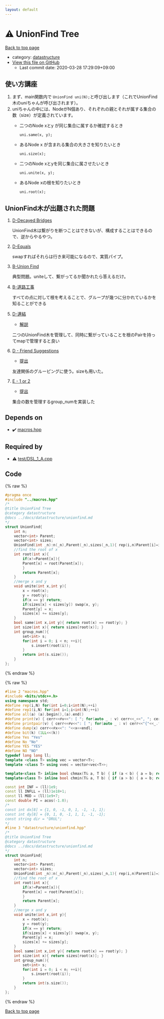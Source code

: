 ```yaml
---
layout: default
---
```


<!-- mathjax config similar to math.stackexchange -->
<script type="text/javascript" async
  src="https://cdnjs.cloudflare.com/ajax/libs/mathjax/2.7.5/MathJax.js?config=TeX-MML-AM_CHTML">
</script>
<script type="text/x-mathjax-config">
  MathJax.Hub.Config({
    TeX: { equationNumbers: { autoNumber: "AMS" }},
    tex2jax: {
      inlineMath: [ ['$','$'] ],
      processEscapes: true
    },
    "HTML-CSS": { matchFontHeight: false },
    displayAlign: "left",
    displayIndent: "2em"
  });
</script>

<script type="text/javascript" src="https://cdnjs.cloudflare.com/ajax/libs/jquery/3.4.1/jquery.min.js"></script>
<script src="https://cdn.jsdelivr.net/npm/jquery-balloon-js@1.1.2/jquery.balloon.min.js" integrity="sha256-ZEYs9VrgAeNuPvs15E39OsyOJaIkXEEt10fzxJ20+2I=" crossorigin="anonymous"></script>
<script type="text/javascript" src="../../assets/js/copy-button.js"></script>
<link rel="stylesheet" href="../../assets/css/copy-button.css" />


# :warning: UnionFind Tree

<a href="../../index.html">Back to top page</a>

* category: <a href="../../index.html#8dc87745f885a4cc532acd7b15b8b5fe">datastructure</a>
* <a href="{{ site.github.repository_url }}/blob/master/datastructure/unionfind.hpp">View this file on GitHub</a>
    - Last commit date: 2020-03-28 17:29:09+09:00





## 使い方講座
1. まず、main関数内で `UnionFind uni(N);`と呼び出します（これでUnionFind木のuniちゃんが呼び出されます）。
2. uniちゃんの中には、NodeがN個あり、それぞれの親とそれが属する集合の数（size）が定義されています。
    - 二つのNode xとy が同じ集合に属するか確認するとき

        `uni.same(x, y);`
    - あるNode x が含まれる集合の大きさを知りたいとき

        `uni.size(x);`
    - 二つのNode xとyを同じ集合に属させたいとき

        `uni.unite(x, y);`
    - あるNode xの根を知りたいとき

        `uni.root(x);`

## UnionFind木が出題された問題
1. [D-Decayed Bridges](https://beta.atcoder.jp/contests/abc120)

    UnionFind木は繋がりを断つことはできないが、構成することはできるので、逆からやるやつ。

1. [D-Equals](https://beta.atcoder.jp/contests/abc097)

    swapすればそれらは行き来可能になるので、実質パイプ。

1. [B-Union Find](https://beta.atcoder.jp/contests/atc001)

    典型問題。uniteして、繋がってるか聞かれたら答えるだけ。

1. [B-道路工事](https://beta.atcoder.jp/contests/arc032/)

    すべての点に対して根を考えることで、グループが幾つに分かれているかを知ることができる


1. [D-連結](https://beta.atcoder.jp/contests/abc049)

    - [解説](http://drken1215.hatenablog.com/entry/2019/06/29/182300)

    二つのUnionFind木を管理して、同時に繋がっていることを根のPairを持ってmapで管理すると良い


1. [D - Friend Suggestions](https://atcoder.jp/contests/abc157/tasks/abc157_d)

    - [提出](https://atcoder.jp/contests/abc157/submissions/10460043)

    友達関係のグルーピングに使う。sizeも用いた。


1. [E - 1 or 2](https://atcoder.jp/contests/abc126/tasks/abc126_e)
    - [提出](https://atcoder.jp/contests/abc126/submissions/10649376)

    集合の数を管理するgroup_numを実装した


## Depends on

* :heavy_check_mark: <a href="../macros.hpp.html">macros.hpp</a>


## Required by

* :warning: <a href="../test/DSL_1_A.cpp.html">test/DSL_1_A.cpp</a>


## Code

<a id="unbundled"></a>
{% raw %}
```cpp
#pragma once
#include "../macros.hpp"
/*
@title UnionFind Tree
@category datastructure
@docs ../docs/datastructure/unionfind.md
*/
struct UnionFind{
    int n;
    vector<int> Parent;
    vector<int> sizes;
    UnionFind(int _n):n(_n),Parent(_n),sizes(_n,1){ rep(i,n)Parent[i]=i; }
    //find the root of x
    int root(int x){
        if(x!=Parent[x]){
        Parent[x] = root(Parent[x]);
        }
        return Parent[x];
    }
    //merge x and y
    void unite(int x,int y){
        x = root(x);
        y = root(y);
        if(x == y) return;
        if(sizes[x] < sizes[y]) swap(x, y);
        Parent[y] = x;
        sizes[x] += sizes[y];
    }
    bool same(int x,int y){ return root(x) == root(y); }
    int size(int x){ return sizes[root(x)]; }
    int group_num(){
        set<int> s;
        for(int i = 0; i < n; ++i){
            s.insert(root(i));
        }
        return int(s.size());
    }
};

```
{% endraw %}

<a id="bundled"></a>
{% raw %}
```cpp
#line 2 "macros.hpp"
#include <bits/stdc++.h>
using namespace std;
#define rep(i,N) for(int i=0;i<int(N);++i)
#define rep1(i,N) for(int i=1;i<int(N);++i)
#define all(a) (a).begin(),(a).end()
#define print(v) { cerr<<#v<<": [ "; for(auto _ : v) cerr<<_<<", "; cerr<<"]"<<endl; }
#define printpair(v) { cerr<<#v<<": [ "; for(auto _ : v) cerr<<"{"<<_.first<<","<<_.second<<"}"<<", "; cerr<<"]"<<endl; }
#define dump(x) cerr<<#x<<": "<<x<<endl;
#define bit(k) (1LL<<(k))
#define Yes "Yes"
#define No "No"
#define YES "YES"
#define NO "NO"
typedef long long ll;
template <class T> using vec = vector<T>;
template <class T> using vvec = vector<vec<T>>;

template<class T> inline bool chmax(T& a, T b) { if (a < b) { a = b; return true; } return false; }
template<class T> inline bool chmin(T& a, T b) { if (a > b) { a = b; return true; } return false; }

const int INF = (ll)1e9;
const ll INFLL = (ll)1e18+1;
const ll MOD = (ll)1e9+7;
const double PI = acos(-1.0);
/*
const int dx[8] = {1, 0, -1, 0, 1, -1, -1, 1};
const int dy[8] = {0, 1, 0, -1, 1, 1, -1, -1};
const string dir = "DRUL";
*/
#line 3 "datastructure/unionfind.hpp"
/*
@title UnionFind Tree
@category datastructure
@docs ../docs/datastructure/unionfind.md
*/
struct UnionFind{
    int n;
    vector<int> Parent;
    vector<int> sizes;
    UnionFind(int _n):n(_n),Parent(_n),sizes(_n,1){ rep(i,n)Parent[i]=i; }
    //find the root of x
    int root(int x){
        if(x!=Parent[x]){
        Parent[x] = root(Parent[x]);
        }
        return Parent[x];
    }
    //merge x and y
    void unite(int x,int y){
        x = root(x);
        y = root(y);
        if(x == y) return;
        if(sizes[x] < sizes[y]) swap(x, y);
        Parent[y] = x;
        sizes[x] += sizes[y];
    }
    bool same(int x,int y){ return root(x) == root(y); }
    int size(int x){ return sizes[root(x)]; }
    int group_num(){
        set<int> s;
        for(int i = 0; i < n; ++i){
            s.insert(root(i));
        }
        return int(s.size());
    }
};

```
{% endraw %}

<a href="../../index.html">Back to top page</a>

